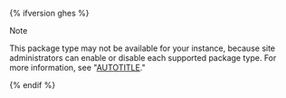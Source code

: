 {% ifversion ghes %}

> [!NOTE]
> This package type may not be available for your instance, because site administrators can enable or disable each supported package type. For more information, see "[AUTOTITLE](/admin/packages/configuring-package-ecosystem-support-for-your-enterprise)."

{% endif %}
